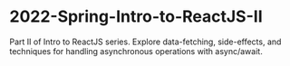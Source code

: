 # 2022-Spring-Intro-to-ReactJS-II
Part II of Intro to ReactJS series. Explore data-fetching, side-effects, and techniques for handling asynchronous operations with async/await.
